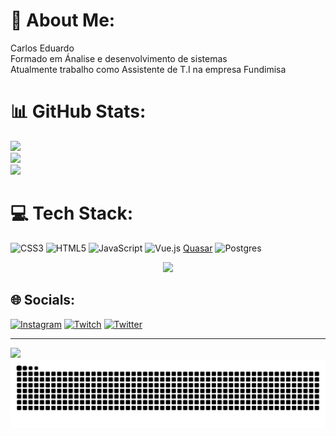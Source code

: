 # 💫 About Me:
Carlos Eduardo<br>Formado em Ánalise e desenvolvimento de sistemas<br>Atualmente trabalho como Assistente de T.I na empresa Fundimisa 

# 📊 GitHub Stats:
![](https://github-readme-stats.vercel.app/api?username=cadu2602&theme=radical&hide_border=true&include_all_commits=false&count_private=false)<br/>
![](https://github-readme-streak-stats.herokuapp.com/?user=cadu2602&theme=radical&hide_border=true)<br/>
![](https://github-readme-stats.vercel.app/api/top-langs/?username=cadu2602&theme=radical&hide_border=true&include_all_commits=false&count_private=false&layout=compact)

# 💻 Tech Stack:
![CSS3](https://img.shields.io/badge/css3-%231572B6.svg?style=for-the-badge&logo=css3&logoColor=white) ![HTML5](https://img.shields.io/badge/html5-%23E34F26.svg?style=for-the-badge&logo=html5&logoColor=white) ![JavaScript](https://img.shields.io/badge/javascript-%23323330.svg?style=for-the-badge&logo=javascript&logoColor=%23F7DF1E) ![Vue.js](https://img.shields.io/badge/vuejs-%2335495e.svg?style=for-the-badge&logo=vuedotjs&logoColor=%234FC08D) [Quasar](https://img.shields.io/badge/Quasar-16B7FB?style=for-the-badge&logo=quasar&logoColor=black) ![Postgres](https://img.shields.io/badge/postgres-%23316192.svg?style=for-the-badge&logo=postgresql&logoColor=white)

<!-- ![HTML5](https://github-readme-stats.vercel.app/api/wakatime?username=cadu2602) -->
<div align="center">
  <img  src="https://github-readme-stats.vercel.app/api/wakatime?username=cadu2602" />
</div>

## 🌐 Socials:
[![Instagram](https://img.shields.io/badge/Instagram-%23E4405F.svg?logo=Instagram&logoColor=white)](https://instagram.com/@cadu_zimpel) [![Twitch](https://img.shields.io/badge/Twitch-%239146FF.svg?logo=Twitch&logoColor=white)](https://twitch.tv/caduCSof) [![Twitter](https://img.shields.io/badge/Twitter-%231DA1F2.svg?logo=Twitter&logoColor=white)](https://twitter.com/@Caduzin_MZ) 

---
[![](https://visitcount.itsvg.in/api?id=cadu2602&icon=4&color=0)](https://visitcount.itsvg.in)
![Snake animation](https://github.com/cadu2602/cadu2602/blob/output/github-contribution-grid-snake.svg)
